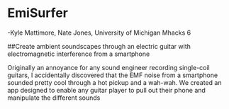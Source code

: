 # EmiSurfer
-Kyle Mattimore, Nate Jones, University of Michigan
Mhacks 6

##Create ambient soundscapes through an electric guitar with electromagnetic interference from a smartphone

Originally an annoyance for any sound engineer recording single-coil guitars, I accidentally discovered that the EMF noise from a smartphone sounded pretty cool through a hot pickup and a wah-wah. We created an app designed to enable any guitar player to pull out their phone and manipulate the different sounds 

